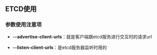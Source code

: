 ## ETCD使用

### 参数使用注意项

- **--advertise-client-urls**：就是客户端跟etcd服务进行交互时的请求url

- **--listen-client-urls**：是etcd服务器监听时用的

